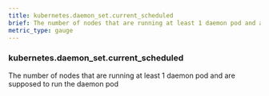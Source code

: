 ```yaml
---
title: kubernetes.daemon_set.current_scheduled
brief: The number of nodes that are running at least 1 daemon pod and are supposed to run the daemon pod
metric_type: gauge
---
```

### kubernetes.daemon_set.current_scheduled

The number of nodes that are running at least 1 daemon pod and are supposed to run the daemon pod
